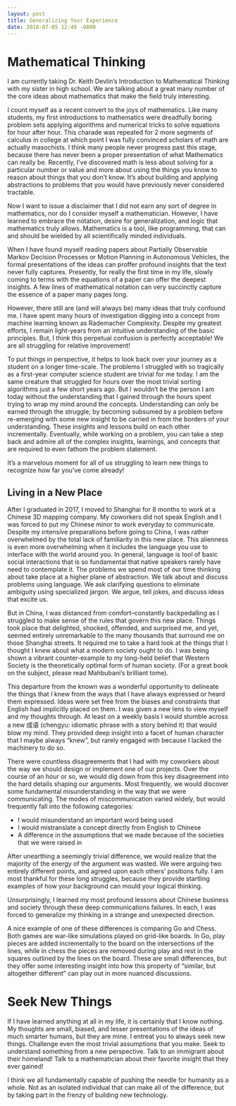 ```yaml
---
layout: post
title: Generalizing Your Experience
date: 2018-07-05 12:49 -0800
---
```


# Mathematical Thinking
I am currently taking Dr. Keith Devlin’s Introduction to Mathematical Thinking with my sister in high school. We are talking about a great many number of the core ideas about mathematics that make the field truly interesting.

I count myself as a recent convert to the joys of mathematics. Like many students, my first introductions to mathematics were dreadfully boring problem sets applying algorithms and numerical tricks to solve equations for hour after hour. This charade was repeated for 2 more segments of calculus in college at which point I was fully convinced scholars of math are actually masochists. I think many people never progress past this stage, because there has never been a proper presentation of what Mathematics can really be. Recently, I’ve discovered math is less about solving for a particular number or value and more about using the things you know to reason about things that you don’t know. It’s about building and applying abstractions to problems that you would have previously never considered tractable.

Now I want to issue a disclaimer that I did not earn any sort of degree in mathematics, nor do I consider myself a mathematician. However, I have learned to embrace the notation, desire for generalization, and logic that mathematics truly allows. Mathematics is a tool, like programming, that can and should be wielded by all scientifically minded individuals.

When I have found myself reading papers about Partially Observable Markov Decision Processes or Motion Planning in Autonomous Vehicles, the formal presentations of the ideas can proffer profound insights that the text never fully captures. Presently, for really the first time in my life, slowly coming to terms with the equations of a paper can offer the deepest insights. A few lines of mathematical notation can very succinctly capture the essence of a paper many pages long.

However, there still are (and will always be) many ideas that truly confound me. I have spent many hours of investigation digging into a concept from machine learning known as Rademacher Complexity. Despite my greatest efforts, I remain light-years from an intuitive understanding of the basic principles. But, I think this perpetual confusion is perfectly acceptable! We are all struggling for relative improvement!

To put things in perspective, it helps to look back over your journey as a student on a longer time-scale. The problems I struggled with so tragically as a first-year computer science student are trivial for me today. I am the same creature that struggled for hours over the most trivial sorting algorithms just a few short years ago. But I wouldn’t be the person I am today without the understanding that I gained through the hours spent trying to wrap my mind around the concepts. Understanding can only be earned through the struggle; by becoming subsumed by a problem before re-emerging with some new insight to be carried in from the borders of your understanding. These insights and lessons build on each other incrementally. Eventually, while working on a problem, you can take a step back and admire all of the complex insights, learnings, and concepts that are required to even fathom the problem statement.

It’s a marvelous moment for all of us struggling to learn new things to recognize how far you’ve come already!

## Living in a New Place
After I graduated in 2017, I moved to Shanghai for 8 months to work at a Chinese 3D mapping company. My coworkers did not speak English and I was forced to put my Chinese minor to work everyday to communicate. Despite my intensive preparations before going to China, I was rather overwhelmed by the total lack of familiarity in this new place. This alienness is even more overwhelming when it includes the language you use to interface with the world around you. In general, language is tool of basic social interactions that is so fundamental that native speakers rarely have need to contemplate it. The problems we spend most of our time thinking about take place at a higher plane of abstraction. We talk about and discuss problems using language. We ask clarifying questions to eliminate ambiguity using specialized jargon. We argue, tell jokes, and discuss ideas that excite us.

But in China, I was distanced from comfort–constantly backpedalling as I struggled to make sense of the rules that govern this new place. Things took place that delighted, shocked, offended, and surprised me, and yet, seemed entirely unremarkable to the many thousands that surround me on those Shanghai streets. It required me to take a hard look at the things that I thought I knew about what a modern society ought to do. I was being shown a vibrant counter-example to my long-held belief that Western Society is the theoretically optimal form of human society. (For a great book on the subject, please read Mahbubani’s brilliant tome).

This departure from the known was a wonderful opportunity to delineate the things that I knew from the ways that I have always expressed or heard them expressed. Ideas were set free from the biases and constraints that English had implicitly placed on them. I was given a new lens to view myself and my thoughts through. At least on a weekly basis I would stumble across a new 成语 (chengyu: idiomatic phrase with a story behind it) that would blow my mind. They provided deep insight into a facet of human character that I maybe always “knew”, but rarely engaged with because I lacked the machinery to do so.

There were countless disagreements that I had with my coworkers about the way we should design or implement one of our projects. Over the course of an hour or so, we would dig down from this key disagreement into the hard details shaping our arguments. Most frequently, we would discover some fundamental misunderstanding in the way that we were communicating. The modes of miscommunication varied widely, but would frequently fall into the following categories:

* I would misunderstand an important word being used
* I would mistranslate a concept directly from English to Chinese
* A difference in the assumptions that we made because of the societies that we were raised in

After unearthing a seemingly trivial difference, we would realize that the majority of the energy of the argument was wasted. We were arguing two entirely different points, and agreed upon each others’ positions fully. I am most thankful for these long struggles, because they provide startling examples of how your background can mould your logical thinking.

Unsurprisingly, I learned my most profound lessons about Chinese business and society through these deep communications failures. In each, I was forced to generalize my thinking in a strange and unexpected direction.

A nice example of one of these differences is comparing Go and Chess. Both games are war-like simulations played on grid-like boards. In Go, play pieces are added incrementally to the board on the intersections of the lines, while in chess the pieces are removed during play and rest in the squares outlined by the lines on the board. These are small differences, but they offer some interesting insight into how this property of “similar, but altogether different” can play out in more nuanced discussions.

# Seek New Things
If I have learned anything at all in my life, it is certainly that I know nothing. My thoughts are small, biased, and lesser presentations of the ideas of much smarter humans, but they are mine. I entreat you to always seek new things. Challenge even the most trivial assumptions that you make. Seek to understand something from a new perspective. Talk to an immigrant about their homeland! Talk to a mathematician about their favorite insight that they ever gained!

I think we all fundamentally capable of pushing the needle for humanity as a whole. Not as an isolated individual that can make all of the difference, but by taking part in the frenzy of building new technology.
